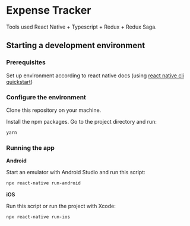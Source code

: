 # Expense Tracker

Tools used
React Native + Typescript + Redux + Redux Saga.

## Starting a development environment

### Prerequisites
Set up environment according to react native docs (using [react native cli quickstart](https://reactnative.dev/docs/environment-setup))

### Configure the environment

Clone this repository on your machine.

Install the npm packages. Go to the project directory and run:

```sh
yarn
```

### Running the app

**Android**

Start an emulator with Android Studio and run this script:

```sh
npx react-native run-android
```

**iOS**

Run this script or run the project with Xcode:

```sh
npx react-native run-ios
```
